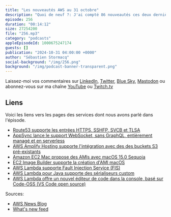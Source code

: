 ```yaml
---
title: "Les nouveautés AWS au 31 octobre"
description: "Quoi de neuf ?: J'ai compté 86 nouveautés ces deux dernières semaines, le rythme accélère, on sent que la conférence re:Invent à Las Vegas approche. Dans cet épisode vous découvrirez des nouveautés concernant le DNS (Amazon Route53), AWS AppSync et les web sockets, l'hébergement de sites web statistiques sur Amazon S3 avec AWS Amplify. On parlera aussi de macOS sur Amazon EC2 et d'un chapelet de nouveautés AWS Lambda. On passe en revue tout cela et plus encore dans le Le podcast \U0001F399️ AWS ☁️ en \U0001F1EB\U0001F1F7."
episode: 256
duration: "00:14:12"
size: 27254200
file: "256.mp3"
category: "podcasts"
appleEpisodeId: 1000675247174
guests: []
publication: "2024-10-31 04:00:00 +0000"
author: "Sébastien Stormacq"
social-background: "/img/256.png"
background: "/img/podcast-banner-transparent.png"
---
```


Laissez-moi vos commentaires sur [LinkedIn](https://www.linkedin.com/in/sebastienstormacq/), [Twitter](https://twitter.com/sebsto), [Blue Sky](https://bsky.app/profile/sebsto.bsky.social), [Mastodon](https://awscommunity.social/@sebsto) ou abonnez-vous sur ma chaîne [YouTube](https://www.youtube.com/sebsto) ou [Twitch.tv](https://www.twitch.tv/sebAWS)

## Liens

Voici les liens vers les pages des services dont nous avons parlé dans l'épisode.

- [Route53 supporte les entrées HTTPS, SSHFP, SVCB et TLSA ](https://aws.amazon.com/about-aws/whats-new/2024/10/amazon-route-53-https-sshfp-svcb-tlsa-dns-support/)
- [AppSync lance le support WebSocket, sans GraphQL, entièrement managé et en serverless](https://aws.amazon.com/about-aws/whats-new/2024/10/aws-appsync-websocket-apis-web-mobile-experiences/)
- [AWS Amplify Hosting supporte l'intégration avec des des buckets S3 pré-existants](https://aws.amazon.com/about-aws/whats-new/2024/10/aws-amplify-amazon-s3-static-website-hosting/)
- [Amazon EC2 Mac propose des AMIs avec macOS 15.0 Sequoia](https://aws.amazon.com/about-aws/whats-new/2024/10/amazon-ec2-mac-instances-apple-macos-sequoia/)
- [EC2 Image Builder supporte la création d'AMI macOS](https://aws.amazon.com/about-aws/whats-new/2024/10/ec2-image-builder-apple-macos/)
- [AWS Lambda supporte Fault Injection Service (FIS)](https://aws.amazon.com/about-aws/whats-new/2024/10/aws-lambda-fault-injection-service-actions/)
- [AWS Lambda pour Java supporte des sérialiseurs custom](https://aws.amazon.com/about-aws/whats-new/2024/10/aws-lambda-custom-serializer-java-runtimes/)
- [AWS Lambda offre un nouvel éditeur de code dans la console, basé sur Code-OSS (VS Code open source)](https://aws.amazon.com/about-aws/whats-new/2024/10/aws-lambda-code-editor-based-code-oss/)

Sources: 

- [AWS News Blog](https://aws.amazon.com/blogs/aws/)
- [What's new feed](https://aws.amazon.com/about-aws/whats-new/2023/)

